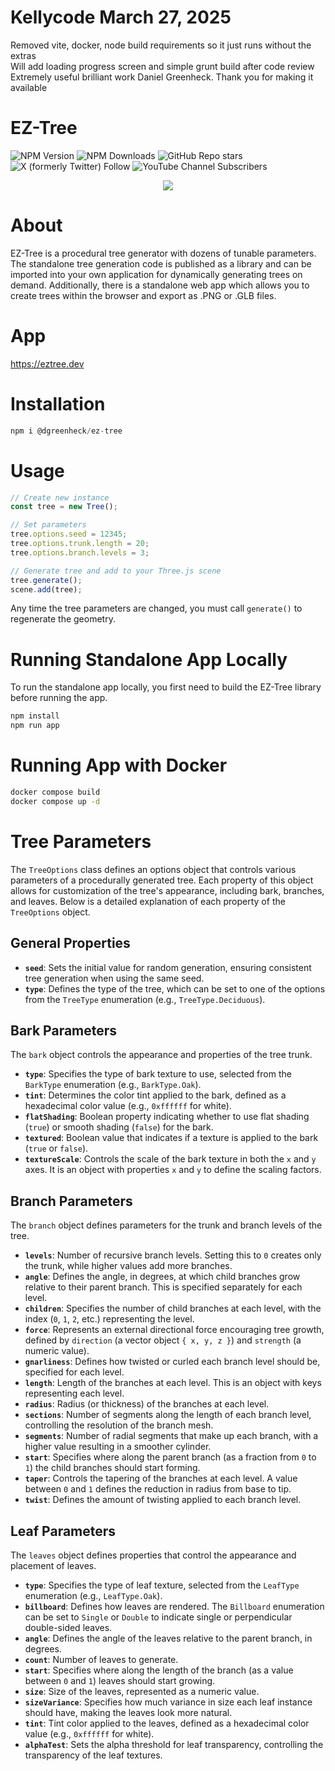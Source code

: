 # Kellycode March 27, 2025  
Removed vite, docker, node build requirements so it just runs without the extras  
Will add loading progress screen and simple grunt build after code review  
Extremely useful brilliant work Daniel Greenheck.  Thank you for making it available

# EZ-Tree

![NPM Version](https://img.shields.io/npm/v/%40dgreenheck%2Fez-tree)
![NPM Downloads](https://img.shields.io/npm/dw/%40dgreenheck%2Fez-tree)
![GitHub Repo stars](https://img.shields.io/github/stars/dgreenheck/ez-tree)
![X (formerly Twitter) Follow](https://img.shields.io/twitter/follow/dangreenheck)
![YouTube Channel Subscribers](https://img.shields.io/youtube/channel/subscribers/UCrdx_EU_Wx8_uBfqO0cI-9Q)

<p align="center">
<img src="https://github.com/user-attachments/assets/cb5f5edd-3e1b-453d-925f-734965126b17">
</p>

# About
EZ-Tree is a procedural tree generator with dozens of tunable parameters. The standalone tree generation code is published as a library and can be imported into your own application for dynamically generating trees on demand. Additionally, there is a standalone web app which allows you to create trees within the browser and export as .PNG or .GLB files.

# App
https://eztree.dev

# Installation

```js
npm i @dgreenheck/ez-tree
```

# Usage

```js
// Create new instance
const tree = new Tree();

// Set parameters
tree.options.seed = 12345;
tree.options.trunk.length = 20;
tree.options.branch.levels = 3;

// Generate tree and add to your Three.js scene
tree.generate();
scene.add(tree);
```

Any time the tree parameters are changed, you must call `generate()` to regenerate the geometry.

# Running Standalone App Locally

To run the standalone app locally, you first need to build the EZ-Tree library before running the app.

```bash
npm install
npm run app
```

# Running App with Docker

```bash
docker compose build
docker compose up -d
```

# Tree Parameters

The `TreeOptions` class defines an options object that controls various parameters of a procedurally generated tree. Each property of this object allows for customization of the tree's appearance, including bark, branches, and leaves. Below is a detailed explanation of each property of the `TreeOptions` object.

## General Properties

- **`seed`**: Sets the initial value for random generation, ensuring consistent tree generation when using the same seed.
- **`type`**: Defines the type of the tree, which can be set to one of the options from the `TreeType` enumeration (e.g., `TreeType.Deciduous`).

## Bark Parameters

The `bark` object controls the appearance and properties of the tree trunk.

- **`type`**: Specifies the type of bark texture to use, selected from the `BarkType` enumeration (e.g., `BarkType.Oak`).
- **`tint`**: Determines the color tint applied to the bark, defined as a hexadecimal color value (e.g., `0xffffff` for white).
- **`flatShading`**: Boolean property indicating whether to use flat shading (`true`) or smooth shading (`false`) for the bark.
- **`textured`**: Boolean value that indicates if a texture is applied to the bark (`true` or `false`).
- **`textureScale`**: Controls the scale of the bark texture in both the `x` and `y` axes. It is an object with properties `x` and `y` to define the scaling factors.

## Branch Parameters

The `branch` object defines parameters for the trunk and branch levels of the tree.

- **`levels`**: Number of recursive branch levels. Setting this to `0` creates only the trunk, while higher values add more branches.
- **`angle`**: Defines the angle, in degrees, at which child branches grow relative to their parent branch. This is specified separately for each level.
- **`children`**: Specifies the number of child branches at each level, with the index (`0`, `1`, `2`, etc.) representing the level.
- **`force`**: Represents an external directional force encouraging tree growth, defined by `direction` (a vector object `{ x, y, z }`) and `strength` (a numeric value).
- **`gnarliness`**: Defines how twisted or curled each branch level should be, specified for each level.
- **`length`**: Length of the branches at each level. This is an object with keys representing each level.
- **`radius`**: Radius (or thickness) of the branches at each level.
- **`sections`**: Number of segments along the length of each branch level, controlling the resolution of the branch mesh.
- **`segments`**: Number of radial segments that make up each branch, with a higher value resulting in a smoother cylinder.
- **`start`**: Specifies where along the parent branch (as a fraction from `0` to `1`) the child branches should start forming.
- **`taper`**: Controls the tapering of the branches at each level. A value between `0` and `1` defines the reduction in radius from base to tip.
- **`twist`**: Defines the amount of twisting applied to each branch level.

## Leaf Parameters

The `leaves` object defines properties that control the appearance and placement of leaves.

- **`type`**: Specifies the type of leaf texture, selected from the `LeafType` enumeration (e.g., `LeafType.Oak`).
- **`billboard`**: Defines how leaves are rendered. The `Billboard` enumeration can be set to `Single` or `Double` to indicate single or perpendicular double-sided leaves.
- **`angle`**: Defines the angle of the leaves relative to the parent branch, in degrees.
- **`count`**: Number of leaves to generate.
- **`start`**: Specifies where along the length of the branch (as a value between `0` and `1`) leaves should start growing.
- **`size`**: Size of the leaves, represented as a numeric value.
- **`sizeVariance`**: Specifies how much variance in size each leaf instance should have, making the leaves look more natural.
- **`tint`**: Tint color applied to the leaves, defined as a hexadecimal color value (e.g., `0xffffff` for white).
- **`alphaTest`**: Sets the alpha threshold for leaf transparency, controlling the transparency of the leaf textures.

